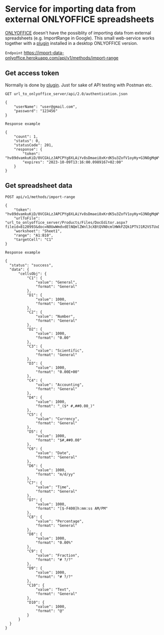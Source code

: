 # Service for importing data from external ONLYOFFICE spreadsheets

[ONLYOFFICE](https://www.onlyoffice.com/) doesn't have the possiblity of importing data from external spreadsheets (e.g. ImportRange in Google). This small web-service works together with a [plugin](https://github.com/dandm1986/Import_Data_Plugin_ONLYOFFICE) installed in a desktop ONLYOFFICE version.

`Endpoint` https://import-data-onlyoffice.herokuapp.com/api/v1/methods/import-range

## Get access token

Normally is done by [plugin](https://github.com/dandm1986/Import_Data_Plugin_ONLYOFFICE). Just for sake of API testing with Postman etc.

`GET url_to_onlyoffice_server/api/2.0/authentication.json`

```
{
    "userName": "user@gmail.com",
    "password": "123456"
}
```

`Response example`

```
{
    "count": 1,
    "status": 0,
    "statusCode": 201,
    "response": {
        "token": "hv89dvamkuKiD/0VCGkLzJAPCPYg8XLAiYv8sDmaei8xKrdK5u3ZofV1oyHy+G3NOgMqWYNbRIIE8LIAQlSke0AXjNMlRxx16cfKQoa60W6RiMMoJroSEQjhAgUTP3adXqEN0cMm+UsRt1pPYns9u+Nby1qpAFg8Y9mz8a1lMs=",
        "expires": "2023-10-09T13:16:00.0989167+02:00"
    }
}

```

## Get spreadsheet data

`POST api/v1/methods/import-range`

```
{
    "token": "hv89dvamkuKiD/0VCGkLzJAPCPYg8XLAiYv8sDmaei8xKrdK5u3ZofV1oyHy+G3NOgMqWYNbRIIE8LIAQlSke0AXjNMlRxx16cfKQoa60W6RiMMoJroSEQjhAgUTP3adXqEN0cMm+UsRt1pPYns9u+Nby1qpAFg8Y9mz8a1lMs=",
    "urlToFile": "url_to_onlyoffice_server/Products/Files/DocEditor.aspx?fileid=8120993&doc=N0UwWmdvdElNQmlZWnl3cXBtQVN0cmlHWkFZQk1PTVJ1R2VSTUxDcUY3cz0_IjgxMjA5OTMi0",
    "worksheet": "Sheet1",
    "range": "A1:B10",
    "targetCell": "C1"
}
```

`Response example`

```
{
  "status": "success",
  "data": {
      "cellsObj": {
          "C1": {
              "value": "General",
              "format": "General"
          },
          "D1": {
              "value": 1000,
              "format": "General"
          },
          "C2": {
              "value": "Number",
              "format": "General"
          },
          "D2": {
              "value": 1000,
              "format": "0.00"
          },
          "C3": {
              "value": "Scientific",
              "format": "General"
          },
          "D3": {
              "value": 1000,
              "format": "0.00E+00"
          },
          "C4": {
              "value": "Accounting",
              "format": "General"
          },
          "D4": {
              "value": 1000,
              "format": "_($* #,##0.00_)"
          },
          "C5": {
              "value": "Currency",
              "format": "General"
          },
          "D5": {
              "value": 1000,
              "format": "$#,##0.00"
          },
          "C6": {
              "value": "Date",
              "format": "General"
          },
          "D6": {
              "value": 1000,
              "format": "m/d/yy"
          },
          "C7": {
              "value": "Time",
              "format": "General"
          },
          "D7": {
              "value": 1000,
              "format": "[$-F400]h:mm:ss AM/PM"
          },
          "C8": {
              "value": "Percentage",
              "format": "General"
          },
          "D8": {
              "value": 1000,
              "format": "0.00%"
          },
          "C9": {
              "value": "Fraction",
              "format": "# ?/?"
          },
          "D9": {
              "value": 1000,
              "format": "# ?/?"
          },
          "C10": {
              "value": "Text",
              "format": "General"
          },
          "D10": {
              "value": 1000,
              "format": "@"
          }
      }
  }
}
```
